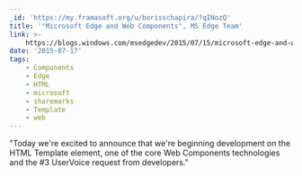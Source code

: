 ```yaml
---
_id: 'https://my.framasoft.org/u/borisschapira/?qINozQ'
title: '"Microsoft Edge and Web Components", MS Edge Team'
link: >-
    https://blogs.windows.com/msedgedev/2015/07/15/microsoft-edge-and-web-components/
date: '2015-07-17'
tags:
    - Components
    - Edge
    - HTML
    - microsoft
    - sharemarks
    - Template
    - web
---
```


<div class="markdown"><p>&quot;Today we're excited to announce that we're beginning development on the HTML Template element, one of the core Web Components technologies and the #3 UserVoice request from developers.&quot;
</p></div>
